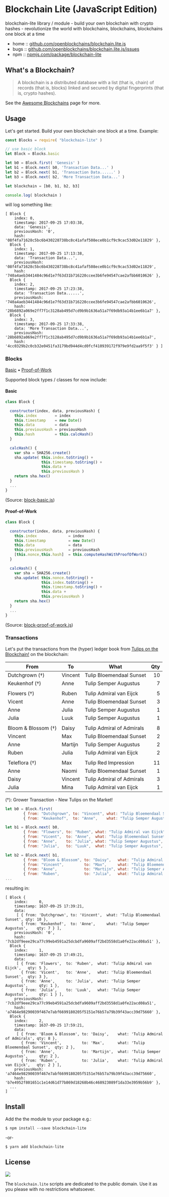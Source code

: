 # Blockchain Lite (JavaScript Edition)

blockchain-lite library / module - build your own blockchain with crypto hashes - revolutionize the world with blockchains, blockchains, blockchains one block at a time


* home  :: [github.com/openblockchains/blockchain.lite.js](https://github.com/openblockchains/blockchain.lite.js)
* bugs  :: [github.com/openblockchains/blockchain.lite.js/issues](https://github.com/openblockchains/blockchain.lite.js/issues)
* npm   :: [npmjs.com/package/blockchain-lite](https://www.npmjs.com/package/blockchain-lite)


## What's a Blockchain?

> A blockchain is a distributed database with
> a list (that is, chain) of records (that is, blocks)
> linked and secured by digital fingerprints
> (that is, crypto hashes).

See the [Awesome Blockchains](https://github.com/openblockchains/awesome-blockchains) page for more.


## Usage

Let's get started.  Build your own blockchain one block at a time.
Example:

``` js
const Blocks = require( "blockchain-lite" )

// use basic block
let Block = Blocks.basic

let b0 = Block.first( 'Genesis' )
let b1 = Block.next( b0, 'Transaction Data...' )
let b2 = Block.next( b1, 'Transaction Data......' )
let b3 = Block.next( b2, 'More Transaction Data...' )

let blockchain = [b0, b1, b2, b3]

console.log( blockchain )
```

will log something like:

```
[ Block {
    index: 0,
    timestamp: 2017-09-25 17:03:38,
    data: 'Genesis',
    previousHash: '0',
    hash: '08f4fa71628c5bc6b430228738bc8c41afaf508ece0b1cf9c9cac53d02e11829' },
  Block {
    index: 1,
    timestamp: 2017-09-25 17:13:38,
    data: 'Transaction Data...',
    previousHash: '08f4fa71628c5bc6b430228738bc8c41afaf508ece0b1cf9c9cac53d02e11829',
    hash: '740a4aeb3441484c96d1e7f63d31b716220ccee3b6fe94547cae2afbb6010626' },
  Block {
    index: 2,
    timestamp: 2017-09-25 17:23:38,
    data: 'Transaction Data......',
    previousHash: '740a4aeb3441484c96d1e7f63d31b716220ccee3b6fe94547cae2afbb6010626',
    hash: '28b6892a069e2ff7f1c3128ab495d7cd9b9b1636a51a7f69db93a14b1ee6b1a7' },
  Block {
    index: 3,
    timestamp: 2017-09-25 17:33:38,
    data: 'More Transaction Data...',
    previousHash: '28b6892a069e2ff7f1c3128ab495d7cd9b9b1636a51a7f69db93a14b1ee6b1a7',
    hash: '4cc0329b2c0cb32e0451fa3179bd944d4cd0fcf410939172f979e9fd2aa9f5f3' } ]
```


### Blocks

[Basic](#basic) •
[Proof-of-Work](#proof-of-work)

Supported block types / classes for now include:

#### Basic

``` js
class Block {

  constructor(index, data, previousHash) {
    this.index        = index
    this.timestamp    = new Date()
    this.data         = data
    this.previousHash = previousHash
    this.hash         = this.calcHash()
  }

  calcHash() {
    var sha = SHA256.create()
    sha.update( this.index.toString() +
                this.timestamp.toString() +
                this.data +
                this.previousHash )
    return sha.hex()
  }
  ...
}
```

(Source: [block-basic.js](block-basic.js))


#### Proof-of-Work

``` js
class Block {

  constructor(index, data, previousHash) {
    this.index              = index
    this.timestamp          = new Date()
    this.data               = data
    this.previousHash       = previousHash
    [this.nonce,this.hash]  = this.computeHashWithProofOfWork()
  }

  calcHash() {
    var sha = SHA256.create()
    sha.update( this.nonce.toString() +
                this.index.toString() +
                this.timestamp.toString() +
                this.data +
                this.previousHash )
    return sha.hex()
  }
  ...
}
```

(Source: [block-proof-of-work.js](block-proof-of-work.js))


### Transactions

Let's put the transactions from the (hyper) ledger book from [Tulips on the Blockchain!](https://github.com/openblockchains/tulips)
on the blockchain:


| From                | To           | What                      | Qty |
|---------------------|--------------|---------------------------|----:|
| Dutchgrown (†)      | Vincent      | Tulip Bloemendaal Sunset  |  10 |
| Keukenhof (†)       | Anne         | Tulip Semper Augustus     |   7 |
|                     |              |                           |     |
| Flowers (†)         | Ruben        | Tulip Admiral van Eijck   |   5 |
| Vicent              | Anne         | Tulip Bloemendaal Sunset  |   3 |
| Anne                | Julia        | Tulip Semper Augustus     |   1 |
| Julia               | Luuk         | Tulip Semper Augustus     |   1 |
|                     |              |                           |     |
| Bloom & Blossom (†) | Daisy        | Tulip Admiral of Admirals |   8 |
| Vincent             | Max          | Tulip Bloemendaal Sunset  |   2 |
| Anne                | Martijn      | Tulip Semper Augustus     |   2 |
| Ruben               | Julia        | Tulip Admiral van Eijck   |   2 |
|                     |              |                           |     |
| Teleflora (†)       | Max          | Tulip Red Impression      |  11 |
| Anne                | Naomi        | Tulip Bloemendaal Sunset  |   1 |
| Daisy               | Vincent      | Tulip Admiral of Admirals |   3 |
| Julia               | Mina         | Tulip Admiral van Eijck   |   1 |

(†): Grower Transaction - New Tulips on the Market!


``` js
let b0 = Block.first(
        { from: "Dutchgrown", to: "Vincent", what: "Tulip Bloemendaal Sunset", qty: 10 },
        { from: "Keukenhof",  to: "Anne",    what: "Tulip Semper Augustus",    qty: 7  } )

let b1 = Block.next( b0,
        { from: "Flowers", to: "Ruben", what: "Tulip Admiral van Eijck",  qty: 5 },
        { from: "Vicent",  to: "Anne",  what: "Tulip Bloemendaal Sunset", qty: 3 },
        { from: "Anne",    to: "Julia", what: "Tulip Semper Augustus",    qty: 1 },
        { from: "Julia",   to: "Luuk",  what: "Tulip Semper Augustus",    qty: 1 } )

let b2 = Block.next( b1,
        { from: "Bloom & Blossom", to: "Daisy",   what: "Tulip Admiral of Admirals", qty: 8 },
        { from: "Vincent",         to: "Max",     what: "Tulip Bloemendaal Sunset",  qty: 2 },
        { from: "Anne",            to: "Martijn", what: "Tulip Semper Augustus",     qty: 2 },
        { from: "Ruben",           to: "Julia",   what: "Tulip Admiral van Eijck",   qty: 2 } )
...
```

resulting in:

```
[ Block {
    index:     0,
    timestamp: 1637-09-25 17:39:21,
    data:
     [ { from: 'Dutchgrown', to: 'Vincent',  what: 'Tulip Bloemendaal Sunset', qty: 10 },
       { from: 'Keukenhof',  to: 'Anne',     what: 'Tulip Semper Augustus',    qty: 7 } ],
    previousHash: '0',
    hash:         '7cb2df9eee29ca77c99eb4591a25dcbdfa9609aff2bd3558d1a0fe22acd08a51' },
  Block {
    index:     1,
    timestamp: 1637-09-25 17:49:21,
    data:
     [ { from: 'Flowers',  to: 'Ruben',  what: 'Tulip Admiral van Eijck',   qty: 5 },
       { from: 'Vicent',   to: 'Anne',   what: 'Tulip Bloemendaal Sunset',  qty: 3 },
       { from: 'Anne',     to: 'Julia',  what: 'Tulip Semper Augustus',     qty: 1 },
       { from: 'Julia',    to: 'Luuk',   what: 'Tulip Semper Augustus',     qty: 1 } ],
    previousHash: '7cb2df9eee29ca77c99eb4591a25dcbdfa9609aff2bd3558d1a0fe22acd08a51',
    hash:         'a7464e98290039f467e7abf6699180205f5151e76b57a79b39f43acc39d75660' },
  Block {
    index:     2,
    timestamp: 1637-09-25 17:59:21,
    data:
     [ { from: 'Bloom & Blossom', to: 'Daisy',    what: 'Tulip Admiral of Admirals', qty: 8 },
       { from: 'Vincent',         to: 'Max',      what: 'Tulip Bloemendaal Sunset',  qty: 2 },
       { from: 'Anne',            to: 'Martijn',  what: 'Tulip Semper Augustus',     qty: 2 },
       { from: 'Ruben',           to: 'Julia',    what: 'Tulip Admiral van Eijck',   qty: 2 } ],
    previousHash: 'a7464e98290039f467e7abf6699180205f5151e76b57a79b39f43acc39d75660',
    hash:         'b7e4952f801651c1e14d61d77b869d18268b46c468923089f1da33e3959b56b9' },
  ...
]
```


## Install

Add the the module to your package e.g.:

```
$ npm install --save blockchain-lite
```

-or-

```
$ yarn add blockchain-lite
```


## License

![](https://publicdomainworks.github.io/buttons/zero88x31.png)

The `blockchain.lite` scripts are dedicated to the public domain.
Use it as you please with no restrictions whatsoever.

